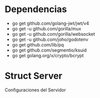 # Dependencias
- go get github.com/golang-jwt/jwt/v4
- go get -u github.com/gorilla/mux
- go get -u github.com/gorilla/websocket
- go get -u github.com/joho/godotenv 
- go get github.com/lib/pq
- go get github.com/segmentio/ksuid
- go get golang.org/x/crypto/bcrypt


# Struct Server
Configuraciones del Servidor